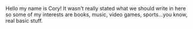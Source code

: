Hello my name is Cory! It wasn't really stated what we should write in here so some of my interests are books, music, video games, sports...you know, real basic stuff.